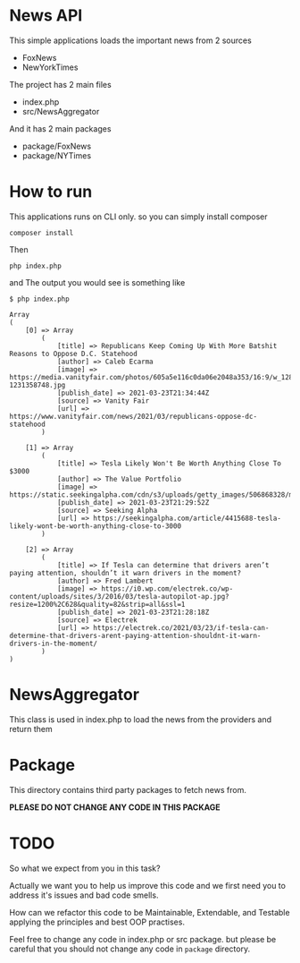 # News API

This simple applications loads the important news from 2 sources
- FoxNews
- NewYorkTimes

The project has 2 main files
- index.php
- src/NewsAggregator

And it has 2 main packages
- package/FoxNews
- package/NYTimes

# How to run
This applications runs on CLI only. so you can simply install composer
```shell script
composer install
``` 
Then
```shell script
php index.php
```

and The output you would see is something like 
```shell script
$ php index.php

Array
(
    [0] => Array
        (
            [title] => Republicans Keep Coming Up With More Batshit Reasons to Oppose D.C. Statehood
            [author] => Caleb Ecarma
            [image] => https://media.vanityfair.com/photos/605a5e116c0da06e2048a353/16:9/w_1280,c_limit/GettyImages-1231358748.jpg
            [publish_date] => 2021-03-23T21:34:44Z
            [source] => Vanity Fair
            [url] => https://www.vanityfair.com/news/2021/03/republicans-oppose-dc-statehood
        )

    [1] => Array
        (
            [title] => Tesla Likely Won't Be Worth Anything Close To $3000
            [author] => The Value Portfolio
            [image] => https://static.seekingalpha.com/cdn/s3/uploads/getty_images/506868328/medium_image_506868328.jpg
            [publish_date] => 2021-03-23T21:29:52Z
            [source] => Seeking Alpha
            [url] => https://seekingalpha.com/article/4415688-tesla-likely-wont-be-worth-anything-close-to-3000
        )

    [2] => Array
        (
            [title] => If Tesla can determine that drivers aren’t paying attention, shouldn’t it warn drivers in the moment?
            [author] => Fred Lambert
            [image] => https://i0.wp.com/electrek.co/wp-content/uploads/sites/3/2016/03/tesla-autopilot-ap.jpg?resize=1200%2C628&quality=82&strip=all&ssl=1
            [publish_date] => 2021-03-23T21:28:18Z
            [source] => Electrek
            [url] => https://electrek.co/2021/03/23/if-tesla-can-determine-that-drivers-arent-paying-attention-shouldnt-it-warn-drivers-in-the-moment/
        )
)
```


# NewsAggregator
This class is used in index.php to load the news from the providers and return them

# Package
This directory contains third party packages to fetch news from. 

**PLEASE DO NOT CHANGE ANY CODE IN THIS PACKAGE**


# TODO

So what we expect from you in this task? 

Actually we want you to help us improve this code and we first need you to address it's issues and bad code smells.

How can we refactor this code to be Maintainable, Extendable, and Testable applying the principles and best OOP practises.

Feel free to change any code in index.php or src package. but please be careful that you should not change any code in `package` directory.